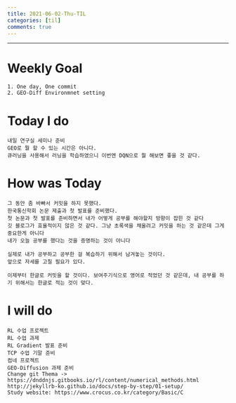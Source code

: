 ```yaml
---
title: 2021-06-02-Thu-TIL
categories: [til]
comments: true
---
```

-------------------------------------------------------------------------------

# Weekly Goal
```
1. One day, One commit
2. GEO-Diff Environmnet setting
```

# Today I do
```
내일 연구실 세미나 준비
GEO로 뭘 할 수 있는 시간은 아니다. 
큐러닝을 사용해서 러닝을 학습하였으니 이번엔 DQN으로 뭘 해보면 좋을 것 같다. 
```

# How was Today
```
그 동안 좀 바빠서 커밋을 하지 못했다.
한국통신학회 논문 제출과 첫 발표를 준비했다.
첫 논문과 첫 발표를 준비하면서 내가 어떻게 공부를 해야할지 방향이 잡힌 것 같다
깃 블로그가 효율적이지 않은 것 같다. 그냥 초록색을 채울려고 커밋을 하는 것 같은데 그게 중요한게 아니다
내가 오늘 공부를 했다는 것을 증명하는 것이 아니다

실제로 내가 공부하고 공부한 걸 복습하기 위해서 남겨놓는 것이다.
앞으로 자세를 고칠 필요가 있다.

이제부터 한글로 커밋을 할 것이다. 보여주기식으로 영어로 적었던 것 같은데, 내 공부를 하기 위해서는 한글로 적는 것이 맞다.
```

# I will do
```
RL 수업 프로젝트
RL 수업 과제
RL Gradient 발표 준비
TCP 수업 기말 준비
컴네 프로젝트
GEO-Diffusion 과제 준비
Change git Thema -> https://dnddnjs.gitbooks.io/rl/content/numerical_methods.html
http://jekyllrb-ko.github.io/docs/step-by-step/01-setup/
Study website: https://www.crocus.co.kr/category/Basic/C
```

